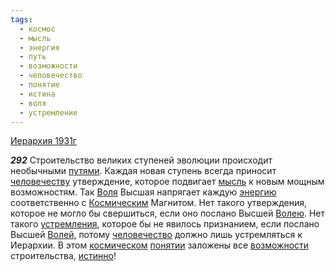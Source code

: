 ```yaml
---
tags:
  - космос
  - мысль
  - энергия
  - путь
  - возможности
  - человечество
  - понятие
  - истина
  - воля
  - устремление
---
```


[Иерархия 1931г](https://127.0.0.1:4002/agni/1931)

___292___
Строительство великих ступеней эволюции происходит необычными [путями](../../../tags/#путь). Каждая новая ступень всегда приносит [человечеству](../../../tags/#[человечество](../../../tags/#человечество)) утверждение, которое подвигает [мысль](../../../tags/#мысль) к новым мощным возможностям. Так [Воля](../../../tags/#воля) Высшая напрягает каждую [энергию](../../../tags/#энергия) соответственно с [Космическим](../../../tags/#космос) Магнитом. Нет такого утверждения, которое не могло бы свершиться, если оно послано Высшей [Волею](../../../tags/#воля). Нет такого [устремления](../../../tags/#устремление), которое бы не явилось признанием, если послано Высшей [Волей](../../../tags/#воля), потому [человечество](../../../tags/#человечество) должно лишь устремляться к Иерархии. В этом [космическом](../../../tags/#космос) [понятии](../../../tags/#понятие) заложены все [возможности](../../../tags/#возможности) строительства, [истинно](../../../tags/#истина)!   

